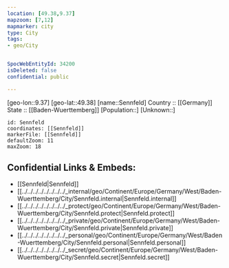 ```yaml
---
location: [49.38,9.37] 
mapzoom: [7,12] 
mapmarker: city 
type: City
tags:
- geo/City


SpocWebEntityId: 34200
isDeleted: false
confidential: public

---
```

[geo-lon::9.37] 
[geo-lat::49.38] 
[name::Sennfeld] 
Country :: [[Germany]]  
State :: [[Baden-Wuerttemberg]] 
[Population::] 
[Unknown::] 


```leaflet
id: Sennfeld
coordinates: [[Sennfeld]] 
markerFile: [[Sennfeld]] 
defaultZoom: 11 
maxZoom: 18
```


## Confidential Links & Embeds: 
- [[Sennfeld|Sennfeld]]  
- [[../../../../../../../../_internal/geo/Continent/Europe/Germany/West/Baden-Wuerttemberg/City/Sennfeld.internal|Sennfeld.internal]] 
- [[../../../../../../../../_protect/geo/Continent/Europe/Germany/West/Baden-Wuerttemberg/City/Sennfeld.protect|Sennfeld.protect]] 
- [[../../../../../../../../_private/geo/Continent/Europe/Germany/West/Baden-Wuerttemberg/City/Sennfeld.private|Sennfeld.private]] 
- [[../../../../../../../../_personal/geo/Continent/Europe/Germany/West/Baden-Wuerttemberg/City/Sennfeld.personal|Sennfeld.personal]] 
- [[../../../../../../../../_secret/geo/Continent/Europe/Germany/West/Baden-Wuerttemberg/City/Sennfeld.secret|Sennfeld.secret]] 
